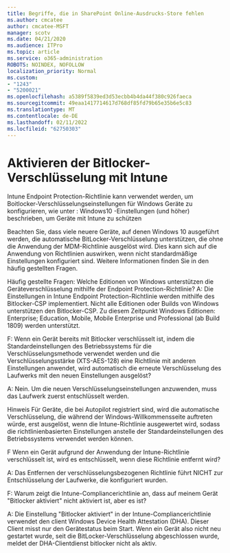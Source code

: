 ```yaml
---
title: Begriffe, die in SharePoint Online-Ausdrucks-Store fehlen
ms.author: cmcatee
author: cmcatee-MSFT
manager: scotv
ms.date: 04/21/2020
ms.audience: ITPro
ms.topic: article
ms.service: o365-administration
ROBOTS: NOINDEX, NOFOLLOW
localization_priority: Normal
ms.custom:
- "1243"
- "5200021"
ms.openlocfilehash: a5389f5839ed3d53ecbb4b4da44f380c926faeca
ms.sourcegitcommit: 49eaa1417714617d768df85fd79b65e35b6e5c83
ms.translationtype: MT
ms.contentlocale: de-DE
ms.lasthandoff: 02/11/2022
ms.locfileid: "62750303"
---
```

# <a name="enabling-bitlocker-encryption-with-intune"></a>Aktivieren der Bitlocker-Verschlüsselung mit Intune

Intune Endpoint Protection-Richtlinie kann verwendet werden, um Boitlocker-Verschlüsselungseinstellungen für Windows Geräte zu konfigurieren, wie unter : Windows10 -Einstellungen (und höher) beschrieben, um Geräte mit Intune zu schützen

Beachten Sie, dass viele neuere Geräte, auf denen Windows 10 ausgeführt werden, die automatische BitLocker-Verschlüsselung unterstützen, die ohne die Anwendung der MDM-Richtlinie ausgelöst wird. Dies kann sich auf die Anwendung von Richtlinien auswirken, wenn nicht standardmäßige Einstellungen konfiguriert sind. Weitere Informationen finden Sie in den häufig gestellten Fragen.


Häufig gestellte Fragen: Welche Editionen von Windows unterstützen die Geräteverschlüsselung mithilfe der Endpoint Protection-Richtlinie?
A: Die Einstellungen in Intune Endpoint Protection-Richtlinie werden mithilfe des Bitlocker-CSP implementiert.  Nicht alle Editionen oder Builds von Windows unterstützen den Bitlocker-CSP. Zu diesem Zeitpunkt Windows Editionen: Enterprise; Education, Mobile, Mobile Enterprise und Professional (ab Build 1809) werden unterstützt.




F: Wenn ein Gerät bereits mit Bitlocker verschlüsselt ist, indem die Standardeinstellungen des Betriebssystems für die Verschlüsselungsmethode verwendet werden und die Verschlüsselungsstärke (XTS-AES-128) eine Richtlinie mit anderen Einstellungen anwendet, wird automatisch die erneute Verschlüsselung des Laufwerks mit den neuen Einstellungen ausgelöst?

A: Nein. Um die neuen Verschlüsselungseinstellungen anzuwenden, muss das Laufwerk zuerst entschlüsselt werden.

Hinweis Für Geräte, die bei Autopilot registriert sind, wird die automatische Verschlüsselung, die während der Windows-Willkommensseite auftreten würde, erst ausgelöst, wenn die Intune-Richtlinie ausgewertet wird, sodass die richtlinienbasierten Einstellungen anstelle der Standardeinstellungen des Betriebssystems verwendet werden können.




F Wenn ein Gerät aufgrund der Anwendung der Intune-Richtlinie verschlüsselt ist, wird es entschlüsselt, wenn diese Richtlinie entfernt wird?

A: Das Entfernen der verschlüsselungsbezogenen Richtlinie führt NICHT zur Entschlüsselung der Laufwerke, die konfiguriert wurden.




F: Warum zeigt die Intune-Compliancerichtlinie an, dass auf meinem Gerät "Bitlocker aktiviert" nicht aktiviert ist, aber es ist?

A: Die Einstellung "Bitlocker aktiviert" in der Intune-Compliancerichtlinie verwendet den client Windows Device Health Attestation (DHA). Dieser Client misst nur den Gerätestatus beim Start. Wenn ein Gerät also nicht neu gestartet wurde, seit die BitLocker-Verschlüsselung abgeschlossen wurde, meldet der DHA-Clientdienst bitlocker nicht als aktiv.
